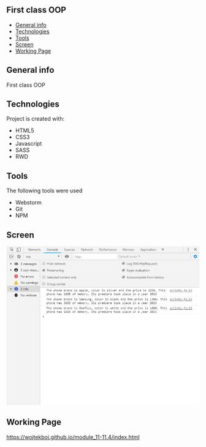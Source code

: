 ## First class OOP
* [General info](#general-info)
* [Technologies](#technologies)
* [Tools](#tools)
* [Screen](#screen)
* [Working Page](#working-page)

## General info
First class OOP

## Technologies
Project is created with:
* HTML5
* CSS3
* Javascript
* SASS
* RWD

## Tools
The following tools were used
* Webstorm
* Git
* NPM

## Screen 

![Screen](https://github.com/wojtekboj/module_11-11.4/blob/master/images/screencapture.png)

## Working Page
https://wojtekboj.github.io/module_11-11.4/index.html